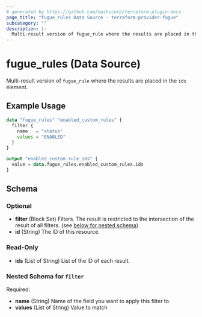 ```yaml
---
# generated by https://github.com/hashicorp/terraform-plugin-docs
page_title: "fugue_rules Data Source - terraform-provider-fugue"
subcategory: ""
description: |-
  Multi-result version of fugue_rule where the results are placed in the ids element.
---
```


# fugue_rules (Data Source)

Multi-result version of `fugue_rule` where the results are placed in the `ids` element.

## Example Usage

```terraform
data "fugue_rules" "enabled_custom_rules" {
  filter {
    name   = "status"
    values = "ENABLED"
  }
}

output "enabled_custom_rule_ids" {
  value = data.fugue_rules.enabled_custom_rules.ids
}
```

<!-- schema generated by tfplugindocs -->
## Schema

### Optional

- **filter** (Block Set) Filters. The result is restricted to the intersection of the result of all filters. (see [below for nested schema](#nestedblock--filter))
- **id** (String) The ID of this resource.

### Read-Only

- **ids** (List of String) List of the ID of each result.

<a id="nestedblock--filter"></a>
### Nested Schema for `filter`

Required:

- **name** (String) Name of the field you want to apply this filter to.
- **values** (List of String) Value to match


